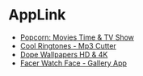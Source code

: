 # AppLink

* [Popcorn: Movies Time & TV Show](https://apps.apple.com/us/app/popcorn-movies-time-tv-show/id1502349347)
* [Cool Ringtones - Mp3 Cutter](https://proxteam.github.io/ringtone)
* [Dope Wallpapers HD & 4K](https://apps.apple.com/us/app/dope-wallpapers-hd-4k/id1513814348)
* [Facer Watch Face - Gallery App](https://apps.apple.com/us/app/facer-watch-face-gallery-app/id1515220314)


